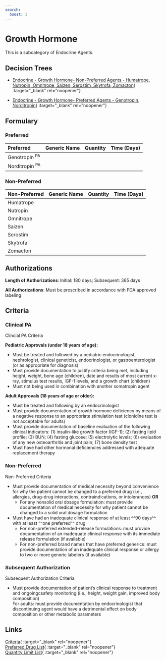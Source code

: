 ```yaml
---
search:
  boost: 3
---
```


 # Growth Hormone

This is a subcategory of Endocrine Agents.

## Decision Trees

- [Endocrine - Growth Hormone- Non-Preferred Agents - Humatrope, Nutropin, Omnitrope, Saizen, Serostim, Skytrofa, Zomacton](https://forms.office.com/Pages/ResponsePage.aspx?id=nPhjxpvvj0G9PUHkbAzgaN9UYz8EqmlIs3_TYn4TbXBURFdFUkQ4Q0lTM0FYVFU1QjdRNTg5QzI4SSQlQCN0PWcu){ :target="_blank" rel="noopener"}

- [Endocrine - Growth Hormone- Preferred Agents - Genotropin, Norditropin](https://forms.office.com/Pages/ResponsePage.aspx?id=nPhjxpvvj0G9PUHkbAzgaN9UYz8EqmlIs3_TYn4TbXBUNDQ0NDBBT1JPRTZLTDdWM0RGUFRIN1JaOSQlQCN0PWcu){ :target="_blank" rel="noopener"}

## Formulary

### Preferred

| Preferred                 | Generic Name | Quantity | Time (Days) |
| :------------------------ | :----------- | :------: | :---------: |
| Genotropin <sup>PA</sup>  |              |          |             |
| Norditropin <sup>PA</sup> |              |          |             |

### Non-Preferred

| Non-Preferred | Generic Name | Quantity | Time (Days) |
| :------------ | :----------- | :------: | :---------: |
| Humatrope     |              |          |             |
| Nutropin      |              |          |             |
| Omnitrope     |              |          |             |
| Saizen        |              |          |             |
| Serostim      |              |          |             |
| Skytrofa      |              |          |             |
| Zomacton      |              |          |             |

## Authorizations

**Length of Authorizations**: Initial: 180 days; Subsequent: 365 days

**All Authorizations**: Must be prescribed in accordance with FDA approved labeling

## Criteria

### Clinical PA

Clincial PA Criteria

**Pediatric Approvals (under 18 years of age):**

- Must be treated and followed by a pediatric endocrinologist, nephrologist, clinical geneticist, endocrinologist, or gastroenterologist (or as appropriate for diagnosis)
- Must provide documentation to justify criteria being met, including height, weight, bone age (children), date and results of most current x-ray, stimulus test results, IGF-1 levels, and a growth chart (children)
- Must not being used in combination with another somatropin agent

**Adult Approvals (18 years of age or older):**

- Must be treated and following by an endocrinologist
- Must provide documentation of growth hormone deficiency by means of a negative response to an appropriate stimulation test (clonidine test is not acceptable for adults)
- Must provide documentation of baseline evaluation of the following clinical indicators: (1) insulin-like growth factor (IGF-1); (2) fasting lipid profile; (3) BUN; (4) fasting glucose; (5) electrolytic levels; (6) evaluation of any new osteoarthritis and joint pain; (7) bone density test
- Must have had other hormonal deficiencies addressed with adequate replacement therapy

### Non-Preferred

Non-Preferred Criteria

- Must provide documentation of medical necessity beyond convenience for why the patient cannot be changed to a preferred drug (i.e., allergies, drug-drug interactions, contraindications, or intolerances) **OR**
    - For any nonsolid oral dosage formulation: must provide documentation of medical necessity for why patient cannot be changed to a solid oral dosage formulation
- Must have had an inadequate clinical response of at least ^^90 days^^ with at least ^^one preferred^^ drug
    - For non-preferred extended-release formulations: must provide documentation of an inadequate clinical response with its immediate release formulation (if available)
    - For non-preferred brand names that have preferred generics: must provide documentation of an inadequate clinical response or allergy to two or more generic labelers (if available)

### Subsequent Authorization

Subsequent Authorization Criteria

- Must provide documentation of patient’s clinical response to treatment and ongoingcsafety monitoring (i.e., height, weight gain, improved body composition) </br>
For adults: must provide documentation by endocrinologist that discontinuing agent would have a detrimental effect on body composition or other metabolic parameters

## Links

[Criteria](https://medicaid.ohio.gov/static/PHM/drug-coverage/20230701+UPDL+Criteria+_v1_FINAL.approved.pdf#page=59){ :target="_blank" rel="noopener"} </br>
[Preferred Drug List](https://medicaid.ohio.gov/static/PHM/drug-coverage/20230701_UPDL_FINAL_ODM.approved.v2.pdf#page=13){ :target="_blank" rel="noopener"} </br>
[Quantity Limit List](https://pharmacy.medicaid.ohio.gov/sites/default/files/20230101_Ohio_Medicaid_Quantity_Document_APPROVED.pdf){ :target="_blank" rel="noopener"}
